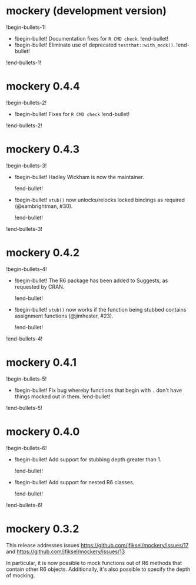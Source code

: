 # mockery (development version)

!begin-bullets-1!

-   !begin-bullet!
    Documentation fixes for `R CMD check`.
    !end-bullet!
-   !begin-bullet!
    Eliminate use of deprecated `testthat::with_mock()`.
    !end-bullet!

!end-bullets-1!

# mockery 0.4.4

!begin-bullets-2!

-   !begin-bullet!
    Fixes for `R CMD check`
    !end-bullet!

!end-bullets-2!

# mockery 0.4.3

!begin-bullets-3!

-   !begin-bullet!
    Hadley Wickham is now the maintainer.

    !end-bullet!
-   !begin-bullet!
    `stub()` now unlocks/relocks locked bindings as required
    (@sambrightman, #30).

    !end-bullet!

!end-bullets-3!

# mockery 0.4.2

!begin-bullets-4!

-   !begin-bullet!
    The R6 package has been added to Suggests, as requested by CRAN.

    !end-bullet!
-   !begin-bullet!
    `stub()` now works if the function being stubbed contains assignment
    functions (@jimhester, #23).

    !end-bullet!

!end-bullets-4!

# mockery 0.4.1

!begin-bullets-5!

-   !begin-bullet!
    Fix bug whereby functions that begin with `.` don't have things
    mocked out in them.
    !end-bullet!

!end-bullets-5!

# mockery 0.4.0

!begin-bullets-6!

-   !begin-bullet!
    Add support for stubbing depth greater than 1.

    !end-bullet!
-   !begin-bullet!
    Add support for nested R6 classes.

    !end-bullet!

!end-bullets-6!

# mockery 0.3.2

This release addresses issues
https://github.com/jfiksel/mockery/issues/17 and
https://github.com/jfiksel/mockery/issues/13

In particular, it is now possible to mock functions out of R6 methods
that contain other R6 objects. Additionally, it's also possible to
specify the depth of mocking.
